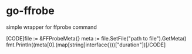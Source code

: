 # go-ffrobe
simple wrapper for ffprobe command 

[CODE]file := &FFProbeMeta{}
meta := file.SetFile("path to file").GetMeta()
fmt.Println((meta[0].(map[string]interface{}))["duration"])[/CODE]
